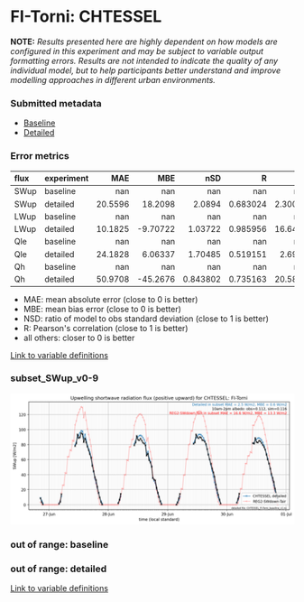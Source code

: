 # FI-Torni: CHTESSEL

**NOTE:** *Results presented here are highly dependent on how models are configured in this experiment and may be subject to variable output formatting errors. Results are not intended to indicate the quality of any individual model, but to help participants better understand and improve modelling approaches in different urban environments.*

### Submitted metadata

- [Baseline](CHTESSEL_FI-Torni_baseline_attrs.md)
- [Detailed](CHTESSEL_FI-Torni_detailed_attrs.md)

### Error metrics

| flux   | experiment   |      MAE |       MBE |        nSD |          R |       5th |     95th |     RMSE |      cRMSE |      AMBE |       1-nSD |         1-R |   nSkewness |   nKurtosis |    Overlap |
|:-------|:-------------|---------:|----------:|-----------:|-----------:|----------:|---------:|---------:|-----------:|----------:|------------:|------------:|------------:|------------:|-----------:|
| SWup   | baseline     | nan      | nan       | nan        | nan        | nan       | nan      | nan      | nan        | nan       | nan         | nan         |  nan        | nan         | nan        |
| SWup   | detailed     |  20.5596 |  18.2098  |   2.0894   |   0.683024 |   2.30047 | 104.775  |  47.0604 |   1.58473  |  18.2098  |   1.0894    |   0.316976  |    3.35428  |   5.95572   |   0.129619 |
| LWup   | baseline     | nan      | nan       | nan        | nan        | nan       | nan      | nan      | nan        | nan       | nan         | nan         |  nan        | nan         | nan        |
| LWup   | detailed     |  10.1825 |  -9.70722 |   1.03722  |   0.985956 |  16.6424  |   7.3602 |  12.9407 |   0.174693 |   9.70722 |   0.0372163 |   0.0140436 |    0.311138 |   0.0949288 |   0.101854 |
| Qle    | baseline     | nan      | nan       | nan        | nan        | nan       | nan      | nan      | nan        | nan       | nan         | nan         |  nan        | nan         | nan        |
| Qle    | detailed     |  24.1828 |   6.06337 |   1.70485  |   0.519151 |   2.6915  |  77.9604 |  46.6243 |   1.46163  |   6.06337 |   0.704848  |   0.480849  |    0.175254 |   0.572068  |   0.352056 |
| Qh     | baseline     | nan      | nan       | nan        | nan        | nan       | nan      | nan      | nan        | nan       | nan         | nan         |  nan        | nan         | nan        |
| Qh     | detailed     |  50.9708 | -45.2676  |   0.843802 |   0.735163 |  20.5853  |  61.0218 |  66.346  |   0.686541 |  45.2676  |   0.156199  |   0.264837  |    0.61493  |   1.26937   |   0.60629  |

 - MAE: mean absolute error (close to 0 is better)
 - MBE: mean bias error (close to 0 is better)
 - NSD: ratio of model to obs standard deviation (close to 1 is better)
 - R: Pearson's correlation (close to 1 is better)
 - all others: closer to 0 is better

[Link to variable definitions](../modelattrs/variable_definitions.md)

### <a name="subset_swup_v0-9"></a>subset_SWup_v0-9
[![CHTESSEL_FI-Torni_subset_SWup_v0-9.png](CHTESSEL_FI-Torni_subset_SWup_v0-9.png)](CHTESSEL_FI-Torni_subset_SWup_v0-9.png)

### out of range: baseline


### out of range: detailed



[Link to variable definitions](../modelattrs/variable_definitions.md)

